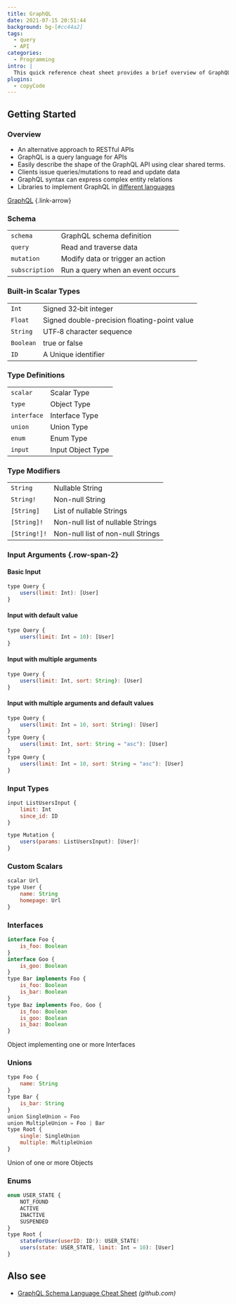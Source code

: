 ```yaml
---
title: GraphQL
date: 2021-07-15 20:51:44
background: bg-[#cc44a2]
tags:
  - query
  - API
categories:
  - Programming
intro: |
  This quick reference cheat sheet provides a brief overview of GraphQL.
plugins:
  - copyCode
---
```


## Getting Started

### Overview

- An alternative approach to RESTful APIs
- GraphQL is a query language for APIs
- Easily describe the shape of the GraphQL API using clear shared terms.
- Clients issue queries/mutations to read and update data
- GraphQL syntax can express complex entity relations
- Libraries to implement GraphQL in [different languages](https://graphql.org/code/)

[GraphQL](https://graphql.org/) {.link-arrow}

### Schema

|                |                                  |
| -------------- | -------------------------------- |
| `schema`       | GraphQL schema definition        |
| `query`        | Read and traverse data           |
| `mutation`     | Modify data or trigger an action |
| `subscription` | Run a query when an event occurs |

### Built-in Scalar Types

|           |                                              |
| --------- | -------------------------------------------- |
| `Int`     | Signed 32‐bit integer                        |
| `Float`   | Signed double-precision floating-point value |
| `String`  | UTF‐8 character sequence                     |
| `Boolean` | true or false                                |
| `ID`      | A Unique identifier                          |

### Type Definitions

|             |                   |
| ----------- | ----------------- |
| `scalar`    | Scalar Type       |
| `type`      | Object Type       |
| `interface` | Interface Type    |
| `union`     | Union Type        |
| `enum`      | Enum Type         |
| `input`     | Input Object Type |

### Type Modifiers

|              |                                   |
| ------------ | --------------------------------- |
| `String`     | Nullable String                   |
| `String!`    | Non-null String                   |
| `[String]`   | List of nullable Strings          |
| `[String]!`  | Non-null list of nullable Strings |
| `[String!]!` | Non-null list of non-null Strings |

### Input Arguments {.row-span-2}

#### Basic Input

```js
type Query {
    users(limit: Int): [User]
}
```

#### Input with default value

```js
type Query {
    users(limit: Int = 10): [User]
}
```

#### Input with multiple arguments

```js
type Query {
    users(limit: Int, sort: String): [User]
}
```

#### Input with multiple arguments and default values

```js {.wrap}
type Query {
    users(limit: Int = 10, sort: String): [User]
}
type Query {
    users(limit: Int, sort: String = "asc"): [User]
}
type Query {
    users(limit: Int = 10, sort: String = "asc"): [User]
}
```

### Input Types

```js
input ListUsersInput {
    limit: Int
    since_id: ID
}
```

```js
type Mutation {
    users(params: ListUsersInput): [User]!
}
```

### Custom Scalars

```js
scalar Url
type User {
    name: String
    homepage: Url
}
```

### Interfaces

```js
interface Foo {
    is_foo: Boolean
}
interface Goo {
    is_goo: Boolean
}
type Bar implements Foo {
    is_foo: Boolean
    is_bar: Boolean
}
type Baz implements Foo, Goo {
    is_foo: Boolean
    is_goo: Boolean
    is_baz: Boolean
}
```

Object implementing one or more Interfaces

### Unions

```js
type Foo {
    name: String
}
type Bar {
    is_bar: String
}
union SingleUnion = Foo
union MultipleUnion = Foo | Bar
type Root {
    single: SingleUnion
    multiple: MultipleUnion
}
```

Union of one or more Objects

### Enums

```js {.wrap}
enum USER_STATE {
    NOT_FOUND
    ACTIVE
    INACTIVE
    SUSPENDED
}
type Root {
    stateForUser(userID: ID!): USER_STATE!
    users(state: USER_STATE, limit: Int = 10): [User]
}
```

## Also see

- [GraphQL Schema Language Cheat Sheet](https://github.com/sogko/graphql-schema-language-cheat-sheet) _(github.com)_
